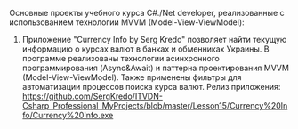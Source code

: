 Основные проекты учебного курса C#./Net developer, реализованные с использованием технологии MVVM (Model-View-ViewModel):

1. Приложение "Currency Info by Serg Kredo" позволяет найти текущую информацию о курсах валют в банках и обменниках Украины. В программе реализованы технологии асинхронного программирования (Async&Await) и паттерна проектирования MVVM (Model-View-ViewModel). Также применены фильтры для автоматизации процессов поиска курса валют. Релиз приложения: https://github.com/SergKredo/ITVDN-Csharp_Professional_MyProjects/blob/master/Lesson15/Currency%20Info/Currency%20Info.exe
